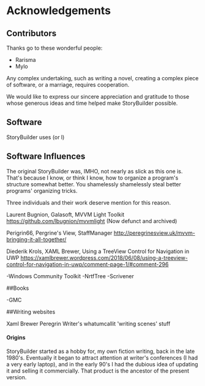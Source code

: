 # Acknowledgements## ContributorsThanks go to these wonderful people:* Rarisma     * Mylo        Any complex undertaking, such as writing a novel, creating acomplex piece of software, or a marriage, requires cooperation.We would like to express our sincere appreciation and gratitude to those whose generous ideas and time helped make StoryBuilder possible.## SoftwareStoryBuilder uses (or l)## Software InfluencesThe original StoryBuilder was, IMHO, not nearly as slick as this oneis. That's because I know, or think I know, how to organize a program'sstructure somewhat better. You shamelessly shamelessly steal better programs' organizing tricks.Three individuals and their work deserve mention for this reason.Laurent Bugnion, Galasoft, MVVM Light Toolkithttps://github.com/lbugnion/mvvmlight(Now defunct and archived)Perigrin66, Pergrine's View, StaffManagerhttp://peregrinesview.uk/mvvm-bringing-it-all-together/Diederik Krols, XAML Brewer, Using a TreeView Control for Navigation in UWPhttps://xamlbrewer.wordpress.com/2018/06/08/using-a-treeview-control-for-navigation-in-uwp/comment-page-1/#comment-296-Windows Community Toolkit-NrtfTree-Scrivener##Books-GMC##Writing websitesXaml BrewerPeregrinWriter's whatumcallit'writing scenes' stuff#### OriginsStoryBuilder started as a hobby for, my own fiction writing, back in the late 1980's. Eventually it began to attract attention at writer's conferences (I had a very early laptop), and in theearly 90's I had the dubious idea of updating it and selling it commercially. That product is the ancestor of the present version.
